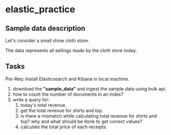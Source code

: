 # elastic_practice

## Sample data description
Let's consider a small show cloth store.

The data represents all sellings made by the cloth store today.

## Tasks

Pre-Req: Install Elasticsearch and Kibana in local machine.
1. download the **"sample_data"** and ingest the sample data using bulk api.
1. how to count the number of documents in an index?
1. write a query for:
    1. today's total revenue.
    1. get the total revenue for shirts and top.
    1. is there a mismatch while calculating total revenue for shirts and top? why and what should be done to get correct values?
    1. calculate the total price of each receipts.

